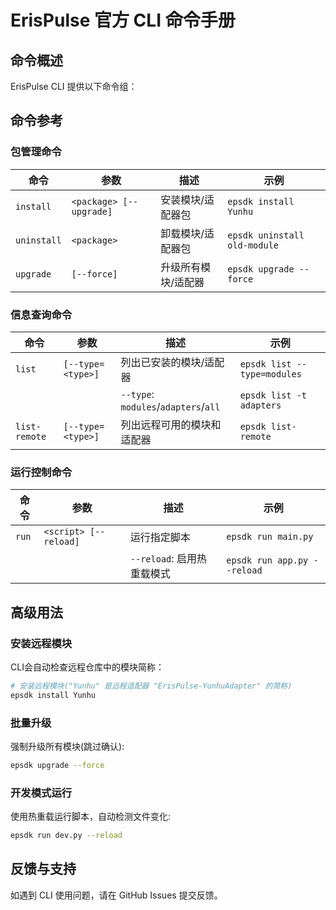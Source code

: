 # ErisPulse 官方 CLI 命令手册

## 命令概述

ErisPulse CLI 提供以下命令组：

## 命令参考

### 包管理命令

| 命令       | 参数                      | 描述                                  | 示例                          |
|------------|---------------------------|---------------------------------------|-------------------------------|
| `install`  | `<package> [--upgrade]`   | 安装模块/适配器包                     | `epsdk install Yunhu`  |
| `uninstall`| `<package>`               | 卸载模块/适配器包                     | `epsdk uninstall old-module`  |
| `upgrade`  | `[--force]`               | 升级所有模块/适配器                   | `epsdk upgrade --force`       |

### 信息查询命令

| 命令          | 参数                      | 描述                                  | 示例                          |
|---------------|---------------------------|---------------------------------------|-------------------------------|
| `list`        | `[--type=<type>]`         | 列出已安装的模块/适配器               | `epsdk list --type=modules`   |
|               |                           | `--type`: `modules`/`adapters`/`all`  | `epsdk list -t adapters`      |
| `list-remote` | `[--type=<type>]`         | 列出远程可用的模块和适配器            | `epsdk list-remote`           |

### 运行控制命令

| 命令       | 参数                      | 描述                                  | 示例                          |
|------------|---------------------------|---------------------------------------|-------------------------------|
| `run`      | `<script> [--reload]`      | 运行指定脚本                          | `epsdk run main.py`           |
|            |                           | `--reload`: 启用热重载模式            | `epsdk run app.py --reload`   |

## 高级用法

### 安装远程模块
CLI会自动检查远程仓库中的模块简称：
```bash
# 安装远程模块("Yunhu" 是远程适配器 "ErisPulse-YunhuAdapter" 的简称)
epsdk install Yunhu
```

### 批量升级
强制升级所有模块(跳过确认):
```bash
epsdk upgrade --force
```

### 开发模式运行
使用热重载运行脚本，自动检测文件变化:
```bash
epsdk run dev.py --reload
```


## 反馈与支持

如遇到 CLI 使用问题，请在 GitHub Issues 提交反馈。